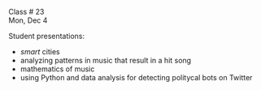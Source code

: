 
<div class="lecture1">



<div class="column_date">
<p markdown="block">

Class # 23 <br> 
Mon, Dec 4

</p>
</div> 



<div class="column_materials" >
<p markdown="block">


Student presentations: 
- _smart_ cities 
- analyzing patterns in music that result in a hit song 
- mathematics of  music 
- using Python and data analysis for detecting politycal bots on Twitter


</p>
</div>



<div class="column_assign">
<p markdown="block">


</p>
</div>

</div>
